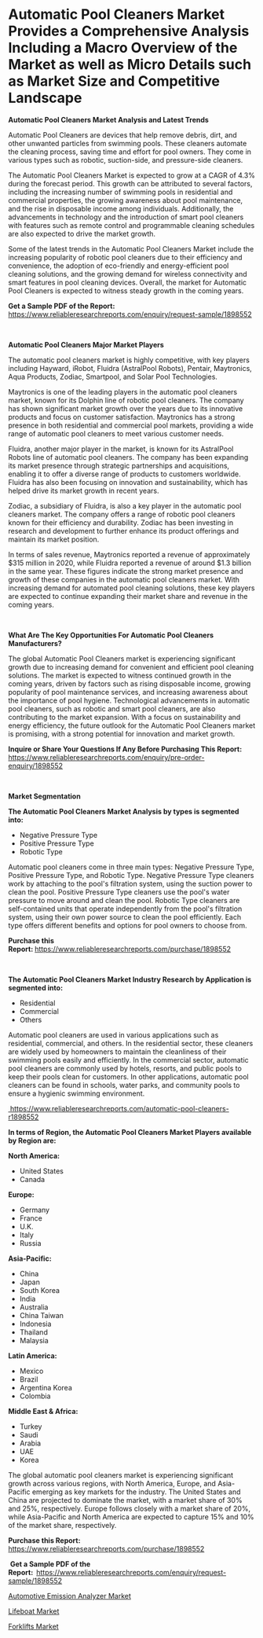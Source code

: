 <p><h1>Automatic Pool Cleaners Market Provides a Comprehensive Analysis Including a Macro Overview of the Market as well as Micro Details such as Market Size and Competitive Landscape</h1></p><p><strong>Automatic Pool Cleaners Market Analysis and Latest Trends</strong></p>
<p><p>Automatic Pool Cleaners are devices that help remove debris, dirt, and other unwanted particles from swimming pools. These cleaners automate the cleaning process, saving time and effort for pool owners. They come in various types such as robotic, suction-side, and pressure-side cleaners.</p><p>The Automatic Pool Cleaners Market is expected to grow at a CAGR of 4.3% during the forecast period. This growth can be attributed to several factors, including the increasing number of swimming pools in residential and commercial properties, the growing awareness about pool maintenance, and the rise in disposable income among individuals. Additionally, the advancements in technology and the introduction of smart pool cleaners with features such as remote control and programmable cleaning schedules are also expected to drive the market growth.</p><p>Some of the latest trends in the Automatic Pool Cleaners Market include the increasing popularity of robotic pool cleaners due to their efficiency and convenience, the adoption of eco-friendly and energy-efficient pool cleaning solutions, and the growing demand for wireless connectivity and smart features in pool cleaning devices. Overall, the market for Automatic Pool Cleaners is expected to witness steady growth in the coming years.</p></p>
<p><strong>Get a Sample PDF of the Report:&nbsp;</strong> <a href="https://www.reliableresearchreports.com/enquiry/request-sample/1898552">https://www.reliableresearchreports.com/enquiry/request-sample/1898552</a></p>
<p>&nbsp;</p>
<p><strong>Automatic Pool Cleaners Major Market Players</strong></p>
<p><p>The automatic pool cleaners market is highly competitive, with key players including Hayward, iRobot, Fluidra (AstralPool Robots), Pentair, Maytronics, Aqua Products, Zodiac, Smartpool, and Solar Pool Technologies.</p><p>Maytronics is one of the leading players in the automatic pool cleaners market, known for its Dolphin line of robotic pool cleaners. The company has shown significant market growth over the years due to its innovative products and focus on customer satisfaction. Maytronics has a strong presence in both residential and commercial pool markets, providing a wide range of automatic pool cleaners to meet various customer needs.</p><p>Fluidra, another major player in the market, is known for its AstralPool Robots line of automatic pool cleaners. The company has been expanding its market presence through strategic partnerships and acquisitions, enabling it to offer a diverse range of products to customers worldwide. Fluidra has also been focusing on innovation and sustainability, which has helped drive its market growth in recent years.</p><p>Zodiac, a subsidiary of Fluidra, is also a key player in the automatic pool cleaners market. The company offers a range of robotic pool cleaners known for their efficiency and durability. Zodiac has been investing in research and development to further enhance its product offerings and maintain its market position.</p><p>In terms of sales revenue, Maytronics reported a revenue of approximately $315 million in 2020, while Fluidra reported a revenue of around $1.3 billion in the same year. These figures indicate the strong market presence and growth of these companies in the automatic pool cleaners market. With increasing demand for automated pool cleaning solutions, these key players are expected to continue expanding their market share and revenue in the coming years.</p></p>
<p>&nbsp;</p>
<p><strong>What Are The Key Opportunities For Automatic Pool Cleaners Manufacturers?</strong></p>
<p><p>The global Automatic Pool Cleaners market is experiencing significant growth due to increasing demand for convenient and efficient pool cleaning solutions. The market is expected to witness continued growth in the coming years, driven by factors such as rising disposable income, growing popularity of pool maintenance services, and increasing awareness about the importance of pool hygiene. Technological advancements in automatic pool cleaners, such as robotic and smart pool cleaners, are also contributing to the market expansion. With a focus on sustainability and energy efficiency, the future outlook for the Automatic Pool Cleaners market is promising, with a strong potential for innovation and market growth.</p></p>
<p><strong>Inquire or Share Your Questions If Any Before Purchasing This Report:</strong> <a href="https://www.reliableresearchreports.com/enquiry/pre-order-enquiry/1898552">https://www.reliableresearchreports.com/enquiry/pre-order-enquiry/1898552</a></p>
<p>&nbsp;</p>
<p><strong>Market Segmentation</strong></p>
<p><strong>The Automatic Pool Cleaners Market Analysis by types is segmented into:</strong></p>
<p><ul><li>Negative Pressure Type</li><li>Positive Pressure Type</li><li>Robotic Type</li></ul></p>
<p><p>Automatic pool cleaners come in three main types: Negative Pressure Type, Positive Pressure Type, and Robotic Type. Negative Pressure Type cleaners work by attaching to the pool's filtration system, using the suction power to clean the pool. Positive Pressure Type cleaners use the pool's water pressure to move around and clean the pool. Robotic Type cleaners are self-contained units that operate independently from the pool's filtration system, using their own power source to clean the pool efficiently. Each type offers different benefits and options for pool owners to choose from.</p></p>
<p><strong>Purchase this Report:&nbsp;</strong><a href="https://www.reliableresearchreports.com/purchase/1898552">https://www.reliableresearchreports.com/purchase/1898552</a></p>
<p>&nbsp;</p>
<p><strong>The Automatic Pool Cleaners Market Industry Research by Application is segmented into:</strong></p>
<p><ul><li>Residential</li><li>Commercial</li><li>Others</li></ul></p>
<p><p>Automatic pool cleaners are used in various applications such as residential, commercial, and others. In the residential sector, these cleaners are widely used by homeowners to maintain the cleanliness of their swimming pools easily and efficiently. In the commercial sector, automatic pool cleaners are commonly used by hotels, resorts, and public pools to keep their pools clean for customers. In other applications, automatic pool cleaners can be found in schools, water parks, and community pools to ensure a hygienic swimming environment.</p></p>
<p><a href="https://www.reliableresearchreports.com/automatic-pool-cleaners-r1898552">&nbsp;https://www.reliableresearchreports.com/automatic-pool-cleaners-r1898552</a></p>
<p><strong>In terms of Region, the Automatic Pool Cleaners Market Players available by Region are:</strong></p>
<p>
    <p> <strong> North America: </strong>
        <ul>
            <li>United States</li>
            <li>Canada</li>
        </ul>
        </p> 
    <p> <strong> Europe: </strong>
        <ul>
            <li>Germany</li>
            <li>France</li>
            <li>U.K.</li>
            <li>Italy</li>
            <li>Russia</li>
        </ul>
        </p> 
    <p> <strong> Asia-Pacific: </strong>
        <ul>
            <li>China</li>
            <li>Japan</li>
            <li>South Korea</li>
            <li>India</li>
            <li>Australia</li>
            <li>China Taiwan</li>
            <li>Indonesia</li>
            <li>Thailand</li>
            <li>Malaysia</li>
        </ul>
        </p> 
    <p> <strong> Latin America: </strong>
        <ul>
            <li>Mexico</li>
            <li>Brazil</li>
            <li>Argentina Korea</li>
            <li>Colombia</li>
        </ul>
        </p> 
    <p> <strong> Middle East & Africa: </strong>
        <ul>
            <li>Turkey</li>
            <li>Saudi</li>
            <li>Arabia</li>
            <li>UAE</li>
            <li>Korea</li>
        </ul>
    </p>
    </p>
<p><p>The global automatic pool cleaners market is experiencing significant growth across various regions, with North America, Europe, and Asia-Pacific emerging as key markets for the industry. The United States and China are projected to dominate the market, with a market share of 30% and 25%, respectively. Europe follows closely with a market share of 20%, while Asia-Pacific and North America are expected to capture 15% and 10% of the market share, respectively.</p></p>
<p><strong>Purchase this Report: </strong><a href="https://www.reliableresearchreports.com/purchase/1898552">https://www.reliableresearchreports.com/purchase/1898552</a></p>
<p>&nbsp;<strong>Get a Sample PDF of the Report:&nbsp;&nbsp;</strong><a href="https://www.reliableresearchreports.com/enquiry/request-sample/1898552">https://www.reliableresearchreports.com/enquiry/request-sample/1898552</a></p>
<p><strong></strong></p>
<p><p><a href="https://www.linkedin.com/pulse/automotive-emission-analyzer-market-provides-detailed-segmentation-pi93e?trackingId=DlfowiobwkLE7SQMCLivAA%3D%3D">Automotive Emission Analyzer Market</a></p><p><a href="https://www.linkedin.com/pulse/lifeboat-market-size-evaluating-its-trends-growth-projections-vmjqe?trackingId=UfMNbd9%2FrzJSzPoT0RtZMw%3D%3D">Lifeboat Market</a></p><p><a href="https://www.linkedin.com/pulse/global-forklifts-market-types-applications-major-players-regional-ncp7e?trackingId=U1jIONJgVhMG9GS6sRwwHQ%3D%3D">Forklifts Market</a></p></p>